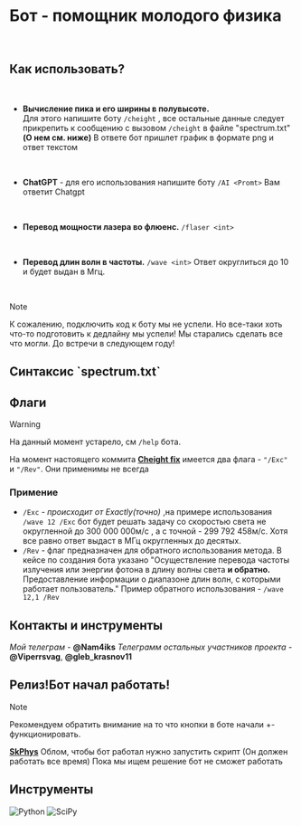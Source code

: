 <h1>Бот - помощник молодого физика</h1><br>
<h2>Как использовать?</h2><br>

- **Вычисление пика и его ширины в полувысоте.**  
Для этого напишите боту `/cheight` , все остальные данные следует прикрепить
к сообщению с вызовом `/cheight` в файле "spectrum.txt" __(О нем см. ниже)__
В ответе бот пришлет график в формате png и ответ текстом
<br>

- **ChatGPT** - для его использования напишите боту `/AI <Promt>` 
Вам ответит Chatgpt
<br>

- **Перевод мощности лазера во флюенс.**
`/flaser <int>`
<br>

- **Перевод длин волн в частоты.**
`/wave <int>`
Ответ округлиться до 10 и будет выдан в Мгц. 
<br>

> [!NOTE]
> К сожалению, подключить код к боту мы не успели. Но все-таки хоть что-то подготовить к дедлайну мы успели! Мы старались  сделать все что могли. До встречи в следующем году! 

<h2>Синтаксис `spectrum.txt`</h2>
<h2>Флаги</h2>

> [!WARNING]
> На данный момент устарело, см `/help` бота. 

На момент настоящего коммита **[Cheight fix](https://github.com/Nam4ik/SkPhys/commit/e120ab9c74fa8d7bb8e341a1d93b822d45139e38)** имеется два флага - 
`"/Exc"` и `"/Rev"`. Они применимы не всегда

<h3>Примение</h3>

- `/Exc` - _происходит от Exactly(точно)_ ,на примере использования `/wave 12 /Exc` бот будет 
решать задачу со скоростью света не округленной до 300 000 000м/c , а с точной - 299 792 458м/c.
Хотя все равно ответ выдаст в МГц округленных до десятых.
- `/Rev` - флаг предназначен для обратного использования метода. В кейсе по создания бота указано 
"Осуществление перевода частоты излучения или энергии фотона в длину волны света **и обратно.** Предоставление информации о диапазоне длин волн, с которыми работает пользователь."
Пример обратного использования - `/wave 12,1 /Rev`


<h2>Контакты и инструменты</h2>

_Мой телеграм_ - **@Nam4iks**
_Телеграмм остальных участников проекта -_ **@Viperrsvag**, **@gleb_krasnov11**

<h2>Релиз!Бот начал работать!</h2>

>[!NOTE]
>Рекомендуем обратить внимание на то что кнопки в боте начали +- функционировать.

**[SkPhys](https://t.me/SkPhys_bot)**
Облом, чтобы бот работал нужно запустить скрипт
(Он должен работать все время) Пока мы ищем решение бот
не сможет работать

<h2>Инструменты</h2>

![Python](https://img.shields.io/badge/python-3670A0?style=for-the-badge\&logo=python\&logoColor=ffdd54)
![SciPy](https://img.shields.io/badge/SciPy-%230C55A5.svg?style=for-the-badge\&logo=scipy\&logoColor=%white)

